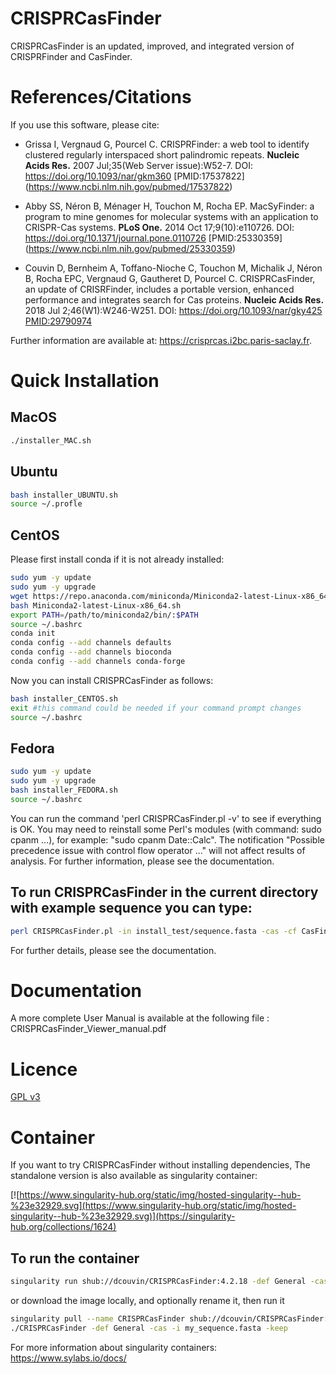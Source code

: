 # CRISPRCasFinder

CRISPRCasFinder is an updated, improved, and integrated version of CRISPRFinder and CasFinder. 

# References/Citations

If you use this software, please cite: 

- Grissa I, Vergnaud G, Pourcel C. CRISPRFinder: a web tool to identify clustered regularly interspaced short palindromic repeats. <b>Nucleic Acids Res.</b> 2007 Jul;35(Web Server issue):W52-7. DOI: https://doi.org/10.1093/nar/gkm360 [PMID:17537822] (https://www.ncbi.nlm.nih.gov/pubmed/17537822)

- Abby SS, Néron B, Ménager H, Touchon M, Rocha EP. MacSyFinder: a program to mine genomes for molecular systems with an application to CRISPR-Cas systems. <b>PLoS One.</b> 2014 Oct 17;9(10):e110726. DOI: https://doi.org/10.1371/journal.pone.0110726 [PMID:25330359] (https://www.ncbi.nlm.nih.gov/pubmed/25330359)

- Couvin D, Bernheim A, Toffano-Nioche C, Touchon M, Michalik J, Néron B, Rocha EPC, Vergnaud G, Gautheret D, Pourcel C.
CRISPRCasFinder, an update of CRISRFinder, includes a portable version, enhanced performance and integrates search for Cas proteins.
<b>Nucleic Acids Res.</b> 2018 Jul 2;46(W1):W246-W251. DOI: https://doi.org/10.1093/nar/gky425 [PMID:29790974](https://www.ncbi.nlm.nih.gov/pubmed/29790974)

Further information are available at: https://crisprcas.i2bc.paris-saclay.fr.

# Quick Installation
## MacOS
```bash
./installer_MAC.sh
```

## Ubuntu
```bash
bash installer_UBUNTU.sh
source ~/.profle
```

## CentOS
Please first install conda if it is not already installed:
```bash
sudo yum -y update
sudo yum -y upgrade
wget https://repo.anaconda.com/miniconda/Miniconda2-latest-Linux-x86_64.sh
bash Miniconda2-latest-Linux-x86_64.sh
export PATH=/path/to/miniconda2/bin/:$PATH
source ~/.bashrc
conda init
conda config --add channels defaults
conda config --add channels bioconda
conda config --add channels conda-forge
```
Now you can install CRISPRCasFinder as follows:
```bash
bash installer_CENTOS.sh
exit #this command could be needed if your command prompt changes
source ~/.bashrc
```

## Fedora
```bash
sudo yum -y update
sudo yum -y upgrade
bash installer_FEDORA.sh
source ~/.bashrc
```

You can run the command 'perl CRISPRCasFinder.pl -v' to see if everything is OK.
You may need to reinstall some Perl's modules (with command: sudo cpanm ...), for example: "sudo cpanm Date::Calc".
The notification "Possible precedence issue with control flow operator ..." will not affect results of analysis.
For further information, please see the documentation.

## To run CRISPRCasFinder in the current directory with example sequence you can type:
```bash
perl CRISPRCasFinder.pl -in install_test/sequence.fasta -cas -cf CasFinder-2.0.2 -def G -keep
```
For further details, please see the documentation.

# Documentation
A more complete User Manual is available at the following file : CRISPRCasFinder_Viewer_manual.pdf

# Licence

[GPL v3](https://github.com/dcouvin/CRISPRCasFinder/blob/master/COPYING)

# Container

If you want to try CRISPRCasFinder without installing dependencies,
The standalone version is also available as singularity container:

[![https://www.singularity-hub.org/static/img/hosted-singularity--hub-%23e32929.svg](https://www.singularity-hub.org/static/img/hosted-singularity--hub-%23e32929.svg)](https://singularity-hub.org/collections/1624)

## To run the container
 
```bash
singularity run shub://dcouvin/CRISPRCasFinder:4.2.18 -def General -cas -i my_sequence.fasta -keep
```
or download the image locally, and optionally rename it, then run it
```bash
singularity pull --name CRISPRCasFinder shub://dcouvin/CRISPRCasFinder:4.2.18 
./CRISPRCasFinder -def General -cas -i my_sequence.fasta -keep
```


For more information about singularity containers: https://www.sylabs.io/docs/
